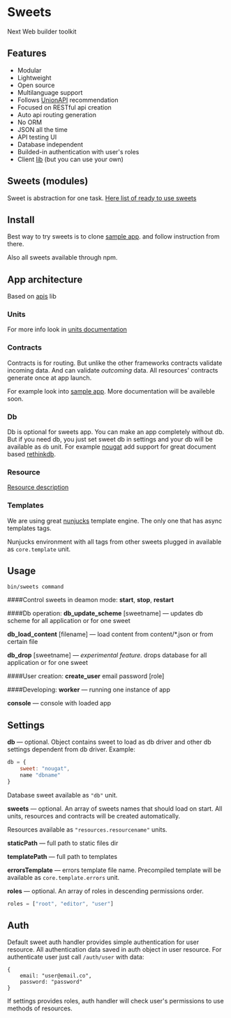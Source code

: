 # Sweets
Next Web builder toolkit

## Features

* Modular
* Lightweight
* Open source
* Multilanguage support
* Follows [UnionAPI](http://unionapi.org) recommendation
* Focused on RESTful api creation
* Auto api routing generation
* No ORM
* JSON all the time
* API testing UI
* Database independent
* Builded-in authentication with user's roles
* Client [lib](http://github.com/swts/swts) (but you can use your own)

## Sweets (modules)
Sweet is abstraction for one task.
[Here list of ready to use sweets](https://github.com/swts/sweets/blob/master/sweets.md)

## Install

Best way to try sweets is to clone [sample app](https://github.com/swts/sample). and follow instruction from there.

Also all sweets available through npm.

## App architecture
Based on [apis](https://github.com/dimsmol/apis) lib
### Units
For more info look in [units documentation](https://github.com/dimsmol/units)
### Contracts
Contracts is for routing. But unlike the other frameworks contracts validate incoming data. And can validate *outcoming* data. All resources' contracts generate once at app launch.

For example look into [sample app](https://github.com/swts/sample).
More documentation will be availeble soon.

### Db
Db is optional for sweets app. You can make an app completely without db. But if you need db, you just set sweet db in settings and your db will be available as `db` unit. For example [nougat](https://github.com/swts/nougat) add support for great document based [rethinkdb](http://www.rethinkdb.com).

### Resource
[Resource description](https://github.com/swts/sweets/blob/master/resource.md)

### Templates
We are using great [nunjucks](http://jlongster.github.io/nunjucks/) template engine. The only one that has async templates tags.

Nunjucks environment with all tags from other sweets plugged in available as `core.template` unit.

## Usage
    bin/sweets command

####Control sweets in deamon mode:
**start**,
**stop**,
**restart**

####Db operation:
**db_update_scheme** [sweetname]
— updates db scheme for all application or for one sweet

**db_load_content** [filename]
— load content from content/*.json or from certain file

**db_drop** [sweetname] 
— *experimental feature.* drops database for all application or for one sweet

####User creation:
**create_user** email password [role]

####Developing:
**worker**
— running one instance of app

**console**
— console with loaded app

## Settings
**db**
— optional. Object contains sweet to load as db driver and other db settings dependent from db driver. Example:
```js
db = {
    sweet: "nougat",
    name "dbname"
}
```
Database sweet available as `"db"` unit.

**sweets**
— optional. An array of sweets names that should load on start. All units, resources and contracts will be created automatically.

Resources available as `"resources.resourcename"` units.

**staticPath**
— full path to static files dir

**templatePath**
— full path to templates

**errorsTemplate**
— errors template file name. Precompiled template will be available as `core.template.errors` unit.

**roles**
— optional. An array of roles in descending permissions order.
```js
roles = ["root", "editor", "user"]
```

## Auth
Default sweet auth handler provides simple authentication for user resource. All authentication data saved in auth object in user resource. For authenticate user just call `/auth/user` with data: 
```
{
    email: "user@email.co",
    password: "password"    
}
```

If settings provides roles, auth handler will check user's permissions to use methods of resources.

